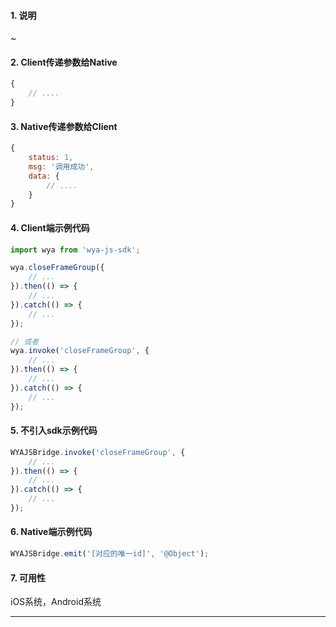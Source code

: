 #### 1. 说明

~

#### 2. Client传递参数给Native

```javascript
{
	// ....
}
```

#### 3. Native传递参数给Client

```javascript
{
	status: 1,
	msg: '调用成功',
	data: {
		// ....
	}
}
```

#### 4. Client端示例代码

```javascript
import wya from 'wya-js-sdk';

wya.closeFrameGroup({
	// ...
}).then(() => {
	// ...
}).catch(() => {
	// ...
});

// 或者
wya.invoke('closeFrameGroup', {
	// ...
}).then(() => {
	// ...
}).catch(() => {
	// ...
});
```

#### 5. 不引入sdk示例代码

```javascript
WYAJSBridge.invoke('closeFrameGroup', {
	// ...
}).then(() => {
	// ...
}).catch(() => {
	// ...
});
```

#### 6. Native端示例代码

```javascript
WYAJSBridge.emit('[对应的唯一id]', '@Object');
```

#### 7. 可用性

iOS系统，Android系统

---------


